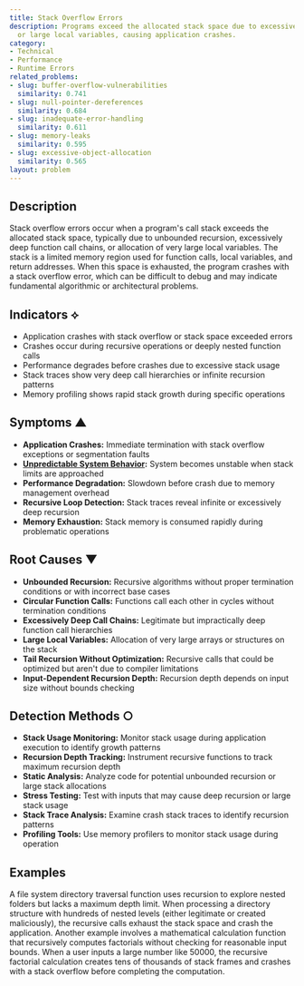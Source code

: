 ```yaml
---
title: Stack Overflow Errors
description: Programs exceed the allocated stack space due to excessive recursion
  or large local variables, causing application crashes.
category:
- Technical
- Performance
- Runtime Errors
related_problems:
- slug: buffer-overflow-vulnerabilities
  similarity: 0.741
- slug: null-pointer-dereferences
  similarity: 0.684
- slug: inadequate-error-handling
  similarity: 0.611
- slug: memory-leaks
  similarity: 0.595
- slug: excessive-object-allocation
  similarity: 0.565
layout: problem
---
```


## Description

Stack overflow errors occur when a program's call stack exceeds the allocated stack space, typically due to unbounded recursion, excessively deep function call chains, or allocation of very large local variables. The stack is a limited memory region used for function calls, local variables, and return addresses. When this space is exhausted, the program crashes with a stack overflow error, which can be difficult to debug and may indicate fundamental algorithmic or architectural problems.

## Indicators ⟡

- Application crashes with stack overflow or stack space exceeded errors
- Crashes occur during recursive operations or deeply nested function calls
- Performance degrades before crashes due to excessive stack usage
- Stack traces show very deep call hierarchies or infinite recursion patterns
- Memory profiling shows rapid stack growth during specific operations

## Symptoms ▲

- **Application Crashes:** Immediate termination with stack overflow exceptions or segmentation faults
- **[Unpredictable System Behavior](unpredictable-system-behavior.md):** System becomes unstable when stack limits are approached
- **Performance Degradation:** Slowdown before crash due to memory management overhead
- **Recursive Loop Detection:** Stack traces reveal infinite or excessively deep recursion
- **Memory Exhaustion:** Stack memory is consumed rapidly during problematic operations

## Root Causes ▼

- **Unbounded Recursion:** Recursive algorithms without proper termination conditions or with incorrect base cases
- **Circular Function Calls:** Functions call each other in cycles without termination conditions
- **Excessively Deep Call Chains:** Legitimate but impractically deep function call hierarchies
- **Large Local Variables:** Allocation of very large arrays or structures on the stack
- **Tail Recursion Without Optimization:** Recursive calls that could be optimized but aren't due to compiler limitations
- **Input-Dependent Recursion Depth:** Recursion depth depends on input size without bounds checking

## Detection Methods ○

- **Stack Usage Monitoring:** Monitor stack usage during application execution to identify growth patterns
- **Recursion Depth Tracking:** Instrument recursive functions to track maximum recursion depth
- **Static Analysis:** Analyze code for potential unbounded recursion or large stack allocations
- **Stress Testing:** Test with inputs that may cause deep recursion or large stack usage
- **Stack Trace Analysis:** Examine crash stack traces to identify recursion patterns
- **Profiling Tools:** Use memory profilers to monitor stack usage during operation

## Examples

A file system directory traversal function uses recursion to explore nested folders but lacks a maximum depth limit. When processing a directory structure with hundreds of nested levels (either legitimate or created maliciously), the recursive calls exhaust the stack space and crash the application. Another example involves a mathematical calculation function that recursively computes factorials without checking for reasonable input bounds. When a user inputs a large number like 50000, the recursive factorial calculation creates tens of thousands of stack frames and crashes with a stack overflow before completing the computation.